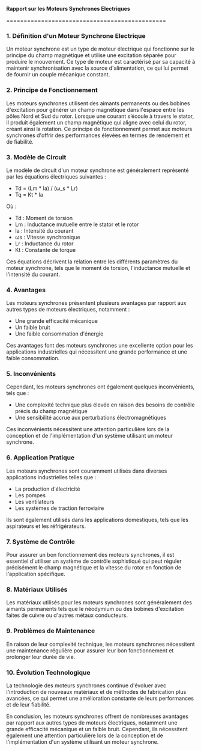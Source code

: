 **Rapport sur les Moteurs Synchrones Electriques**

==============================================

### 1. Définition d'un Moteur Synchrone Electrique

Un moteur synchrone est un type de moteur électrique qui fonctionne sur le principe du champ magnétique et utilise une excitation séparée pour produire le mouvement. Ce type de moteur est caractérisé par sa capacité à maintenir synchronisation avec la source d'alimentation, ce qui lui permet de fournir un couple mécanique constant.

### 2. Principe de Fonctionnement

Les moteurs synchrones utilisent des aimants permanents ou des bobines d'excitation pour générer un champ magnétique dans l'espace entre les pôles Nord et Sud du rotor. Lorsque une courant s’écoule à travers le stator, il produit également un champ magnétique qui aligne avec celui du rotor, créant ainsi la rotation. Ce principe de fonctionnement permet aux moteurs synchrones d'offrir des performances élevées en termes de rendement et de fiabilité.

### 3. Modèle de Circuit

Le modèle de circuit d'un moteur synchrone est généralement représenté par les équations électriques suivantes :

- Td = (Lm * Ia) / (ω_s * Lr)
- Tq = Kt * Ia

Où :
  - Td : Moment de torsion
  - Lm : Inductance mutuelle entre le stator et le rotor
  - Ia : Intensité du courant
  - ωs : Vitesse synchronique
  - Lr : Inductance du rotor
  - Kt : Constante de torque

Ces équations décrivent la relation entre les différents paramètres du moteur synchrone, tels que le moment de torsion, l'inductance mutuelle et l'intensité du courant.

### 4. Avantages

Les moteurs synchrones présentent plusieurs avantages par rapport aux autres types de moteurs électriques, notamment :

- Une grande efficacité mécanique
- Un faible bruit
- Une faible consommation d'énergie

Ces avantages font des moteurs synchrones une excellente option pour les applications industrielles qui nécessitent une grande performance et une faible consommation.

### 5. Inconvénients

Cependant, les moteurs synchrones ont également quelques inconvénients, tels que :

- Une complexité technique plus élevée en raison des besoins de contrôle précis du champ magnétique
- Une sensibilité accrue aux perturbations électromagnétiques

Ces inconvénients nécessitent une attention particulière lors de la conception et de l'implémentation d'un système utilisant un moteur synchrone.

### 6. Application Pratique

Les moteurs synchrones sont couramment utilisés dans diverses applications industrielles telles que :

- La production d'électricité
- Les pompes
- Les ventilateurs
- Les systèmes de traction ferroviaire

Ils sont également utilisés dans les applications domestiques, tels que les aspirateurs et les réfrigérateurs.

### 7. Système de Contrôle

Pour assurer un bon fonctionnement des moteurs synchrones, il est essentiel d'utiliser un système de contrôle sophistiqué qui peut réguler précisément le champ magnétique et la vitesse du rotor en fonction de l'application spécifique.

### 8. Matériaux Utilisés

Les matériaux utilisés pour les moteurs synchrones sont généralement des aimants permanents tels que le néodymium ou des bobines d'excitation faites de cuivre ou d'autres métaux conducteurs.

### 9. Problèmes de Maintenance

En raison de leur complexité technique, les moteurs synchrones nécessitent une maintenance régulière pour assurer leur bon fonctionnement et prolonger leur durée de vie.

### 10. Évolution Technologique

La technologie des moteurs synchrones continue d'évoluer avec l'introduction de nouveaux matériaux et de méthodes de fabrication plus avancées, ce qui permet une amélioration constante de leurs performances et de leur fiabilité.

En conclusion, les moteurs synchrones offrent de nombreuses avantages par rapport aux autres types de moteurs électriques, notamment une grande efficacité mécanique et un faible bruit. Cependant, ils nécessitent également une attention particulière lors de la conception et de l'implémentation d'un système utilisant un moteur synchrone.